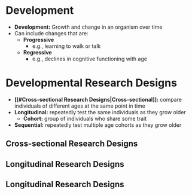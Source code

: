 # Development
- **Development:** Growth and change in an organism over time
- Can include changes that are:
	- **Progressive**
		- e.g., learning to walk or talk
	- **Regressive**
		- e.g., declines in cognitive functioning with age
# Developmental Research Designs
- **[[#Cross-sectional Research Designs|Cross-sectional]]:** compare individuals of different ages at the same point in time
- **Longitudinal:** repeatedly test the same individuals as they grow older
	- **Cohort:** group of individuals who share some trait
- **Sequential:** repeatedly test multiple age cohorts as they grow older

## Cross-sectional Research Designs
## Longitudinal Research Designs
## Longitudinal Research Designs